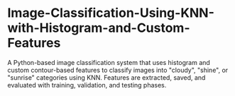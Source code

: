 # Image-Classification-Using-KNN-with-Histogram-and-Custom-Features
A Python-based image classification system that uses histogram and custom contour-based features to classify images into "cloudy", "shine", or "sunrise" categories using KNN. Features are extracted, saved, and evaluated with training, validation, and testing phases.
